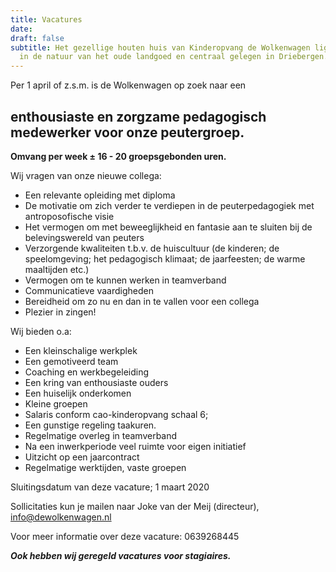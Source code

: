 ```yaml
---
title: Vacatures
date: 
draft: false
subtitle: Het gezellige houten huis van Kinderopvang de Wolkenwagen ligt midden
  in de natuur van het oude landgoed en centraal gelegen in Driebergen.
---
```

Per 1 april of z.s.m. is de Wolkenwagen op zoek naar een

## **enthousiaste en zorgzame pedagogisch medewerker voor onze peutergroep.**

**Omvang per week ± 16 - 20 groepsgebonden uren.**

Wij vragen van onze nieuwe collega:

* Een relevante opleiding met diploma
* De motivatie om zich verder te verdiepen in de peuterpedagogiek met antroposofische visie
* Het vermogen om met beweeglijkheid en fantasie aan te sluiten bij de belevingswereld van peuters
* Verzorgende kwaliteiten t.b.v. de huiscultuur (de kinderen; de speelomgeving; het pedagogisch klimaat; de jaarfeesten; de warme maaltijden etc.)
* Vermogen om te kunnen werken in teamverband
* Communicatieve vaardigheden
* Bereidheid om zo nu en dan in te vallen voor een collega
* Plezier in zingen!

Wij bieden o.a:

* Een kleinschalige werkplek
* Een gemotiveerd team
* Coaching en werkbegeleiding
* Een kring van enthousiaste ouders
* Een huiselijk onderkomen
* Kleine groepen
* Salaris conform cao-kinderopvang schaal 6;
* Een gunstige regeling taakuren.
* Regelmatige overleg in teamverband
* Na een inwerkperiode veel ruimte voor eigen initiatief
* Uitzicht op een jaarcontract
* Regelmatige werktijden, vaste groepen

Sluitingsdatum van deze vacature; 1 maart 2020

Sollicitaties kun je mailen naar Joke van der Meij (directeur), [info@dewolkenwagen.nl](mailto:info@dewolkenwagen.nl)

Voor meer informatie over deze vacature: 0639268445

***Ook hebben wij geregeld vacatures voor stagiaires.***